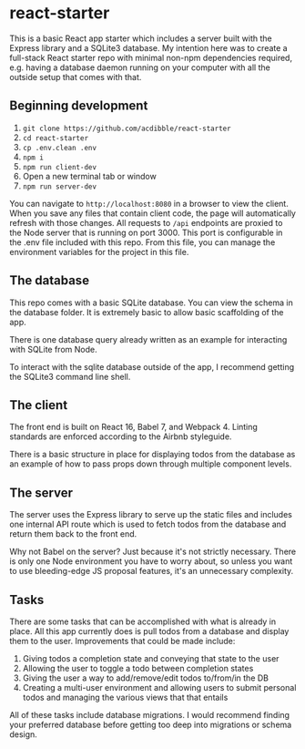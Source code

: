 # react-starter

This is a basic React app starter which includes a server built with the Express
library and a SQLite3 database. My intention here was to create a full-stack
React starter repo with minimal non-npm dependencies required, e.g. having a
database daemon running on your computer with all the outside setup that comes
with that.

## Beginning development

1. `git clone https://github.com/acdibble/react-starter`
2. `cd react-starter`
3. `cp .env.clean .env`
4. `npm i`
5. `npm run client-dev`
6. Open a new terminal tab or window
7. `npm run server-dev`

You can navigate to `http://localhost:8080` in a browser to view the client.
When you save any files that contain client code, the page will automatically
refresh with those changes. All requests to `/api` endpoints are proxied to the
Node server that is running on port 3000. This port is configurable in the .env
file included with this repo. From this file, you can manage the environment
variables for the project in this file.

## The database

This repo comes with a basic SQLite database. You can view the schema in the
database folder. It is extremely basic to allow basic scaffolding of the app.

There is one database query already written as an example for interacting with
SQLite from Node.

To interact with the sqlite database outside of the app, I recommend getting
the SQLite3 command line shell.

## The client

The front end is built on React 16, Babel 7, and Webpack 4. Linting standards
are enforced according to the Airbnb styleguide.

There is a basic structure in place for displaying todos from the database as
an example of how to pass props down through multiple component levels.

## The server

The server uses the Express library to serve up the static files and includes
one internal API route which is used to fetch todos from the database and
return them back to the front end.

Why not Babel on the server? Just because it's not strictly necessary. There
is only one Node environment you have to worry about, so unless you want to
use bleeding-edge JS proposal features, it's an unnecessary complexity.

## Tasks

There are some tasks that can be accomplished with what is already in place.
All this app currently does is pull todos from a database and display them to
the user. Improvements that could be made include:

1. Giving todos a completion state and conveying that state to the user
2. Allowing the user to toggle a todo between completion states
3. Giving the user a way to add/remove/edit todos to/from/in the DB
4. Creating a multi-user environment and allowing users to submit personal
todos and managing the various views that that entails

All of these tasks include database migrations. I would recommend finding your
preferred database before getting too deep into migrations or schema design.
